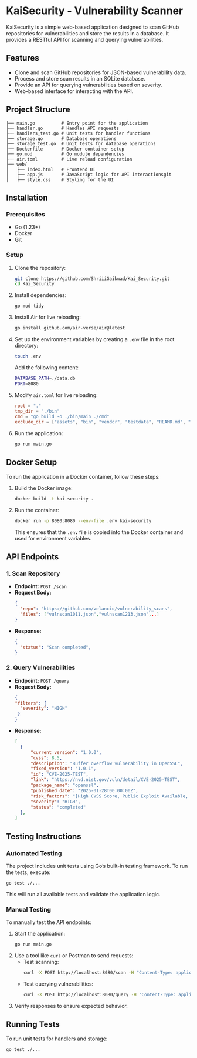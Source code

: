 # KaiSecurity - Vulnerability Scanner

KaiSecurity is a simple web-based application designed to scan GitHub repositories for vulnerabilities and store the results in a database. It provides a RESTful API for scanning and querying vulnerabilities.

## Features
- Clone and scan GitHub repositories for JSON-based vulnerability data.
- Process and store scan results in an SQLite database.
- Provide an API for querying vulnerabilities based on severity.
- Web-based interface for interacting with the API.

## Project Structure
```
├── main.go          # Entry point for the application
├── handler.go       # Handles API requests
├── handlers_test.go # Unit tests for handler functions
├── storage.go       # Database operations
├── storage_test.go  # Unit tests for database operations
├── Dockerfile       # Docker container setup
├── go.mod           # Go module dependencies
├── air.toml         # Live reload configuration
├── web/
│   ├── index.html   # Frontend UI
│   ├── app.js       # JavaScript logic for API interactionsgit
│   ├── style.css    # Styling for the UI
```

## Installation
### Prerequisites
- Go (1.23+)
- Docker
- Git

### Setup
1. Clone the repository:
   ```sh
   git clone https://github.com/ShriiiGaikwad/Kai_Security.git
   cd Kai_Security
   ```

2. Install dependencies:
   ```sh
   go mod tidy
   ```

3. Install Air for live reloading:
   ```sh
   go install github.com/air-verse/air@latest
   ```

4. Set up the environment variables by creating a `.env` file in the root directory:
   ```sh
   touch .env
   ```
   Add the following content:
   ```sh
   DATABASE_PATH=./data.db
   PORT=8080
   ```

5. Modify `air.toml` for live reloading:
   ```toml
   root = "."
   tmp_dir = "./bin"
   cmd = "go build -o ./bin/main ./cmd"
   exclude_dir = ["assets", "bin", "vendor", "testdata", "REAMD.md", "web"]
   ```

6. Run the application:
   ```sh
   go run main.go
   ```

## Docker Setup
To run the application in a Docker container, follow these steps:

1. Build the Docker image:
   ```sh
   docker build -t kai-security .
   ```

2. Run the container:
   ```sh
   docker run -p 8080:8080 --env-file .env kai-security
   ```
   This ensures that the `.env` file is copied into the Docker container and used for environment variables.

## API Endpoints
### 1. Scan Repository
- **Endpoint:** `POST /scan`
- **Request Body:**
  ```json
  {
    "repo": "https://github.com/velancio/vulnerability_scans",
    "files": ["vulnscan1011.json","vulnscan1213.json",..]
  }
  ```
- **Response:**
  ```json
  {
    "status": "Scan completed",
  }
  ```

### 2. Query Vulnerabilities
- **Endpoint:** `POST /query`
- **Request Body:**
  ```json
  {
  "filters": {
    "severity": "HIGH"
   }
  }
  ```
- **Response:**
  ```json
  [
    {
        "current_version": "1.0.0",
        "cvss": 8.5,
        "description": "Buffer overflow vulnerability in OpenSSL",
        "fixed_version": "1.0.1",
        "id": "CVE-2025-TEST",
        "link": "https://nvd.nist.gov/vuln/detail/CVE-2025-TEST",
        "package_name": "openssl",
        "published_date": "2025-01-28T00:00:00Z",
        "risk_factors": "[High CVSS Score, Public Exploit Available, Remote Code Execution]",
        "severity": "HIGH",
        "status": "completed"
    },
  ]
  ```
## Testing Instructions
### Automated Testing
The project includes unit tests using Go’s built-in testing framework. To run the tests, execute:
```sh
go test ./...
```
This will run all available tests and validate the application logic.

### Manual Testing
To manually test the API endpoints:
1. Start the application:
   ```sh
   go run main.go
   ```
2. Use a tool like `curl` or Postman to send requests:
   - Test scanning:
     ```sh
     curl -X POST http://localhost:8080/scan -H "Content-Type: application/json" -d '{"repo": "https://github.com/velancio/vulnerability_scans", "files": ["vulnscan1011.json", "vulnscan1213.json"] }'
     ```
   - Test querying vulnerabilities:
     ```sh
     curl -X POST http://localhost:8080/query -H "Content-Type: application/json" -d '{"filters": {"severity": "HIGH"}}'
     ```
3. Verify responses to ensure expected behavior.


## Running Tests
To run unit tests for handlers and storage:
```sh
go test ./...
```
###